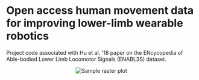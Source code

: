 # Open access human movement data for improving lower-limb wearable robotics
Project code associated with Hu et al. '18 paper on the ENcycopedia of Able-bodied Lower Limb Locomotor Signals (ENABL3S) dataset. 

<p align="center">
  <img src="http://blair-hu.github.io/img/OpenSourceDataset1.jpg" alt="Sample raster plot"/>
</p>

